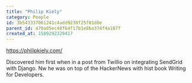 ```yaml
---
title: "Philip Kiely"
category: People
id: 3b543337061241c4add9230f25f01d8e
parent_id: 470a85ec48f64f17b1e8ba374f4a187f
created_at: 1589292329417
---
```


https://philipkiely.com/

Discovered him first when in a post from Twillio on integrating SendGrid with Django. Nw he was on top of the HackerNews with hist book Writing for Developers.
                
